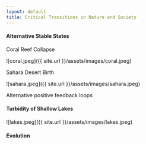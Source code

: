 ```yaml
---
layout: default
title: Critical Transitions in Nature and Society
---
```

#### Alternative Stable States

Coral Reef Collapse

![coral.jpeg]({{ site.url }}/assets/images/coral.jpeg)

Sahara Desert Birth

![sahara.jpeg]({{ site.url }}/assets/images/sahara.jpeg)

Alternative positive feedback loops

#### Turbidity of Shallow Lakes

![lakes.jpeg]({{ site.url }}/assets/images/lakes.jpeg)

#### Evolution
